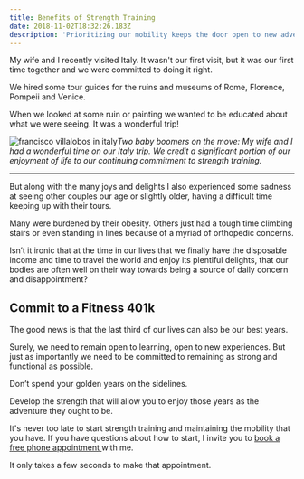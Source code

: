 ```yaml
---
title: Benefits of Strength Training
date: 2018-11-02T18:32:26.183Z
description: 'Prioritizing our mobility keeps the door open to new adventures. '
---
```

My wife and I recently visited Italy. It wasn't our first visit, but it was our first time together and we were committed to doing it right. 

We hired some tour guides for the ruins and museums of Rome, Florence, Pompeii and Venice. 

When we looked at some ruin or painting we wanted to be educated about what we were seeing. It was a wonderful trip!

![francisco villalobos in italy](/img/francisco-villalobos-italy-trip.png "francisco villallobos in italy")_Two baby boomers on the move: My wife and I had a wonderful time on our Italy trip. We credit a significant portion of our enjoyment of life to our continuing commitment to strength training._<hr>

But along with the many joys and delights I also experienced some sadness at seeing other couples our age or slightly older, having a difficult time keeping up with their tours. 

Many were burdened by their obesity. Others just had a tough time climbing stairs or even standing in lines because of a myriad of orthopedic concerns.

Isn’t it ironic that at the time in our lives that we finally have the disposable income and time to travel the world and enjoy its plentiful delights, that our bodies are often well on their way towards being a source of daily concern and disappointment?

## Commit to a Fitness 401k

The good news is that the last third of our lives can also be our best years. 

Surely, we need to remain open to learning, open to new experiences. But just as importantly we need to be committed to remaining as strong and functional as possible. 

Don’t spend your golden years on the sidelines. 

Develop the strength that will allow you to enjoy those years as the adventure they ought to be.

It's never too late to start strength training and maintaining the mobility that you have. If you have questions about how to start, I invite you to [book a free phone appointment ](https://calendly.com/isfny/15min)with me. 

It only takes a few seconds to make that appointment.
